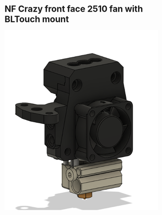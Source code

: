 # NF Crazy front face 2510 fan with BLTouch mount

![NF Crazy front face 2510 fan with BLTouch mount](./image/2510-bltouch.png)